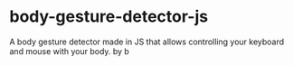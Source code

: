 # body-gesture-detector-js
A body gesture detector made in JS that allows controlling your keyboard and mouse with your body.
by b